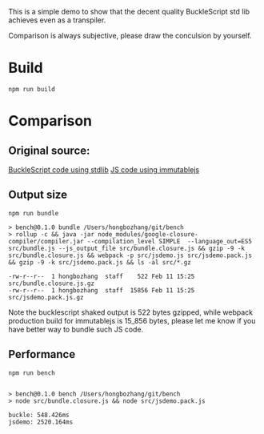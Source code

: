 

This is a simple demo to show that the decent quality BuckleScript std lib achieves even as a transpiler.

Comparison is always subjective, please draw the conculsion by yourself.

# Build
```
npm run build
```

# Comparison

## Original source:

[BuckleScript code using stdlib](src/demo.ml)
[JS code using immutablejs](src/jsdemo.js) 

## Output size

```
npm run bundle
```

```
> bench@0.1.0 bundle /Users/hongbozhang/git/bench
> rollup -c && java -jar node_modules/google-closure-compiler/compiler.jar --compilation_level SIMPLE  --language_out=ES5 src/bundle.js --js_output_file src/bundle.closure.js && gzip -9 -k src/bundle.closure.js && webpack -p src/jsdemo.js src/jsdemo.pack.js && gzip -9 -k src/jsdemo.pack.js && ls -al src/*.gz

-rw-r--r--  1 hongbozhang  staff    522 Feb 11 15:25 src/bundle.closure.js.gz
-rw-r--r--  1 hongbozhang  staff  15856 Feb 11 15:25 src/jsdemo.pack.js.gz
```

Note the bucklescript shaked output is 522 bytes gzipped, while webpack production build for immutablejs is 15_856 bytes, 
please let me know if you have better way to bundle such JS code.

## Performance

```
npm run bench
```

```

> bench@0.1.0 bench /Users/hongbozhang/git/bench
> node src/bundle.closure.js && node src/jsdemo.pack.js

buckle: 548.426ms
jsdemo: 2520.164ms
```

